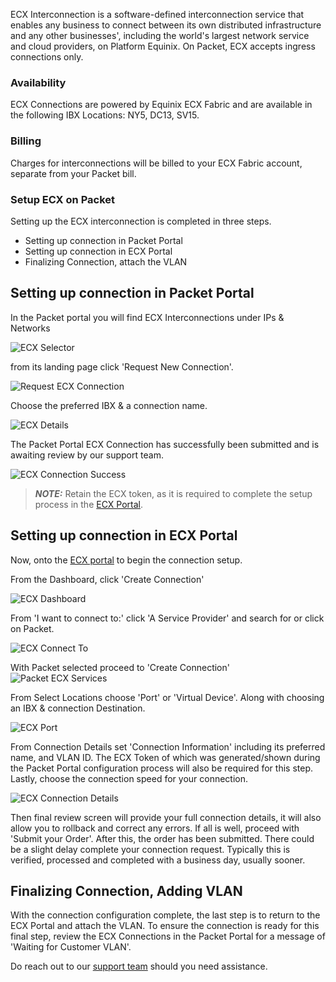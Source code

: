 <!-- <meta>
{
    "title":"DIY: ECX Interconnection",
    "description":"Setting Up & Using ECX Interconnection",
    "tag":["Network", "ECX", "Interconnection"],
    "seo-title": "DIY: ECX Interconnection - Packet Developer Docs",
    "seo-description": "Setting Up & Using ECX Interconnection",
    "og-title": "DIY: ECX Interconnection",
    "og-description": "Setting Up & Using ECX Interconnection",
    "og-image": "/images/packet-product-docs.png"
}
</meta> -->

ECX Interconnection is a software-defined interconnection service that enables any business to connect between its own distributed infrastructure and any other businesses', including the world's largest network service and cloud providers, on Platform Equinix. On Packet, ECX accepts ingress connections only.  


### Availability  

ECX Connections are powered by Equinix ECX Fabric and are available in the following IBX Locations: NY5, DC13, SV15. 

### Billing

Charges for interconnections will be billed to your ECX Fabric account, separate from your Packet bill. 


### Setup ECX on Packet
Setting up the ECX interconnection is completed in three steps. 

* Setting up connection in Packet Portal 
* Setting up connection in ECX Portal 
* Finalizing Connection, attach the VLAN


## Setting up connection in Packet Portal 
In the Packet portal you will find ECX Interconnections under IPs & Networks

![ECX Selector](/images/ecx/diy-ecx-interconnection-choose.png)

from its landing page click 'Request New Connection'.

![Request ECX Connection](/images/ecx/ecx-new-connection.png)

Choose the preferred IBX & a connection name.

![ECX Details](/images/ecx/ecx-connection-request.png)

The Packet Portal ECX Connection has successfully been submitted and is awaiting review by our support team.

![ECX Connection Success](/images/ecx/ecx-success-connection.png)

> **_NOTE:_** Retain the ECX token, as it is required to complete the setup process in the [ECX Portal](https://ecxfabric.equinix.com/dashboard).





## Setting up connection in ECX Portal

Now, onto the [ECX portal](https://ecxfabric.equinix.com/dashboard) to begin the connection setup. 

From the Dashboard, click 'Create Connection'

![ECX Dashboard](/images/ecx/ecx-dashboard.png)

From 'I want to connect to:' click 'A Service Provider' and search for or click on Packet. 

![ECX Connect To](/images/ecx/ecx-connect-to.png)

With Packet selected proceed to 'Create Connection'
![Packet ECX Services](/images/ecx/ecx-packet-services.png)

From Select Locations choose 'Port' or 'Virtual Device'. Along with choosing an IBX & connection Destination. 

![ECX Port](/images/ecx/ecx-portal-connection-setup.png)

From Connection Details set 'Connection Information' including its preferred name, and VLAN ID. The ECX Token of which was generated/shown during the Packet Portal configuration process will also be required for this step. Lastly, choose the connection speed for your connection.



![ECX Connection Details](/images/ecx/ecx-connection-details.png)

Then final review screen will provide your full connection details, it will also allow you to rollback and correct any errors. If all is well, proceed with 'Submit your Order'. After this, the order has been submitted. There could be a slight delay complete your connection request. Typically this is verified, processed and completed with a business day, usually sooner. 

## Finalizing Connection, Adding VLAN
With the connection configuration complete, the last step is to return to the ECX Portal and attach the VLAN. To ensure the connection is ready for this final step, review the ECX Connections in the Packet Portal for a message of 'Waiting for Customer VLAN'. 
 

Do reach out to our [support team](https://support.packet.com/hc/en-us) should you need assistance. 